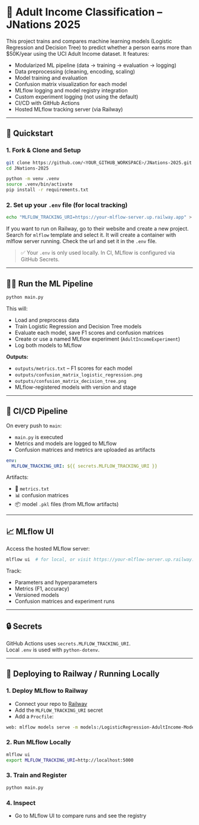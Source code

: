 
# 🧠 Adult Income Classification – JNations 2025

This project trains and compares machine learning models (Logistic Regression and Decision Tree) to predict whether a person earns more than $50K/year using the UCI Adult Income dataset. It features:

- Modularized ML pipeline (data → training → evaluation → logging)
- Data preprocessing (cleaning, encoding, scaling)
- Model training and evaluation
- Confusion matrix visualization for each model
- MLflow logging and model registry integration
- Custom experiment logging (not using the default)
- CI/CD with GitHub Actions
- Hosted MLflow tracking server (via Railway)

---

## 🚀 Quickstart

### 1. Fork & Clone and Setup

```bash
git clone https://github.com/<YOUR_GITHUB_WORKSPACE>/JNations-2025.git
cd JNations-2025

python -m venv .venv
source .venv/bin/activate
pip install -r requirements.txt
```

### 2. Set up your `.env` file (for local tracking)

```bash
echo "MLFLOW_TRACKING_URI=https://your-mlflow-server.up.railway.app" > .env
```

If you want to run on Railway, go to their website and create a new project.
Search for `mlflow` template and select it.
It will create a container with mlflow server running.
Check the url and set it in the `.env` file.

> ✅ Your `.env` is only used locally. In CI, MLflow is configured via GitHub Secrets.

---

## 🏋️‍♀️ Run the ML Pipeline

```bash
python main.py
```

This will:
- Load and preprocess data
- Train Logistic Regression and Decision Tree models
- Evaluate each model, save F1 scores and confusion matrices
- Create or use a named MLflow experiment (`AdultIncomeExperiment`)
- Log both models to MLflow

**Outputs:**
- `outputs/metrics.txt` – F1 scores for each model
- `outputs/confusion_matrix_logistic_regression.png`
- `outputs/confusion_matrix_decision_tree.png`
- MLflow-registered models with version and stage

---

## 🤖 CI/CD Pipeline

On every push to `main`:

- `main.py` is executed
- Metrics and models are logged to MLflow
- Confusion matrices and metrics are uploaded as artifacts

```yaml
env:
  MLFLOW_TRACKING_URI: ${{ secrets.MLFLOW_TRACKING_URI }}
```

Artifacts:
- 📄 `metrics.txt`
- 📊 confusion matrices
- 📦 model `.pkl` files (from MLflow artifacts)

---

## 📈 MLflow UI

Access the hosted MLflow server:

```bash
mlflow ui  # for local, or visit https://your-mlflow-server.up.railway.app
```

Track:
- Parameters and hyperparameters
- Metrics (F1, accuracy)
- Versioned models
- Confusion matrices and experiment runs

---

## 🔒 Secrets

GitHub Actions uses `secrets.MLFLOW_TRACKING_URI`.  
Local `.env` is used with `python-dotenv`.

---

## 🚀 Deploying to Railway / Running Locally

### 1. Deploy MLflow to Railway

- Connect your repo to [Railway](https://railway.app/)
- Add the `MLFLOW_TRACKING_URI` secret
- Add a `Procfile`:

```bash
web: mlflow models serve -m models:/LogisticRegression-AdultIncome-Model/Production -h 0.0.0.0 -p $PORT
```

### 2. Run MLflow Locally

```bash
mlflow ui
export MLFLOW_TRACKING_URI=http://localhost:5000
```

### 3. Train and Register

```bash
python main.py
```

### 4. Inspect

- Go to MLflow UI to compare runs and see the registry
